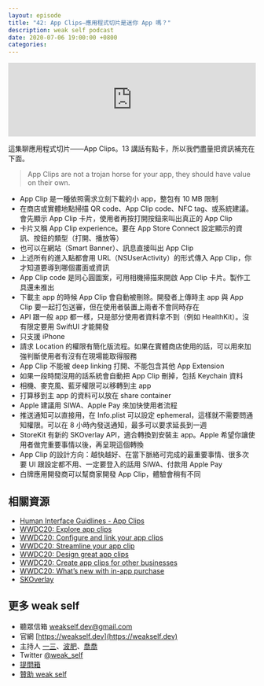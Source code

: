 ```yaml
---
layout: episode
title: "42: App Clips—應用程式切片是迷你 App 嗎？"
description: weak self podcast
date: 2020-07-06 19:00:00 +0800
categories: 
---
```

<iframe src="https://www.listennotes.com/embedded/e/776debf4b96049638a14b10c6c4234f4/" width="100%" style="width: 1px; min-width: 100%;" frameborder="0" scrolling="no" loading="lazy"></iframe>

這集聊應用程式切片——App Clips。13 講話有點卡，所以我們盡量把資訊補充在下面。

> App Clips are not a trojan horse for your app, they should have value on their own.

* App Clip 是一種依照需求立刻下載的小 app，整包有 10 MB 限制
* 在商店或實體地點掃描 QR code、App Clip code、NFC tag、或系統建議。會先顯示 App Clip 卡片，使用者再按打開按鈕來叫出真正的 App Clip
* 卡片又稱 App Clip experience。要在 App Store Connect 設定顯示的資訊、按鈕的類型（打開、播放等）
* 也可以在網站（Smart Banner）、訊息直接叫出 App Clip
* 上述所有的進入點都會用 URL（NSUserActivity）的形式傳入 App Clip，你才知道要導到哪個畫面或資訊
* App Clip code 是同心圓圖案，可用相機掃描來開啟 App Clip 卡片。製作工具還未推出
* 下載主 app 的時候 App Clip 會自動被刪除。開發者上傳時主 app 與 App Clip 要一起打包送審，但在使用者裝置上兩者不會同時存在
* API 跟一般 app 都一樣，只是部分使用者資料拿不到（例如 HealthKit）。沒有限定要用 SwiftUI 才能開發
* 只支援 iPhone
* 請求 Location 的權限有簡化版流程。如果在實體商店使用的話，可以用來加強判斷使用者有沒有在現場能取得服務
* App Clip 不能被 deep linking 打開、不能包含其他 App Extension
* 如果一段時間沒用的話系統會自動把 App Clip 刪掉，包括 Keychain 資料
* 相機、麥克風、藍牙權限可以移轉到主 app
* 打算移到主 app 的資料可以放在 share container
* Apple 建議用 SIWA、Apple Pay 來加快使用者流程
* 推送通知可以直接用，在 Info.plist 可以設定 ephemeral，這樣就不需要問通知權限。可以在 8 小時內發送通知，最多可以要求延長到一週
* StoreKit 有新的 SKOverlay API，適合轉換到安裝主 app。Apple 希望你讓使用者做完重要事情以後，再呈現這個轉換
* App Clip 的設計方向：越快越好、在當下脈絡可完成的最重要事情、很多次要 UI 跟設定都不用、一定要登入的話用 SIWA、付款用 Apple Pay
* 白牌應用開發商可以幫商家開發 App Clip，體驗會稍有不同

## 相關資源

- [Human Interface Guidlines - App Clips](https://developer.apple.com/design/human-interface-guidelines/app-clips/overview/)
- [WWDC20: Explore app clips](https://developer.apple.com/videos/play/wwdc2020/10174/)
- [WWDC20: Configure and link your app clips](https://developer.apple.com/videos/play/wwdc2020/10146/)
- [WWDC20: Streamline your app clip](https://developer.apple.com/videos/play/wwdc2020/10120/)
- [WWDC20: Design great app clips](https://developer.apple.com/videos/play/wwdc2020/10172/)
- [WWDC20: Create app clips for other businesses](https://developer.apple.com/videos/play/wwdc2020/10118/)
- [WWDC20: What’s new with in-app purchase](https://developer.apple.com/videos/play/wwdc2020/10661/)
- [SKOverlay](https://developer.apple.com/documentation/storekit/skoverlay)

## 更多 weak self

* 聽眾信箱 [weakself.dev@gmail.com](mailto:weakself.dev@gmail.com)
* 官網 [https://weakself.dev](https://weakself.dev)
* 主持人 [一三](https://twitter.com/ethanhuang13)、[波肥](https://twitter.com/PofatTseng)、[喬喬](https://twitter.com/joe_trash_talk)
* Twitter [@weak_self](https://twitter.com/weak_self)
* [提問箱](https://peing.net/zh-TW/weak_self)
* [贊助 weak self](https://weakself.dev/#donation)